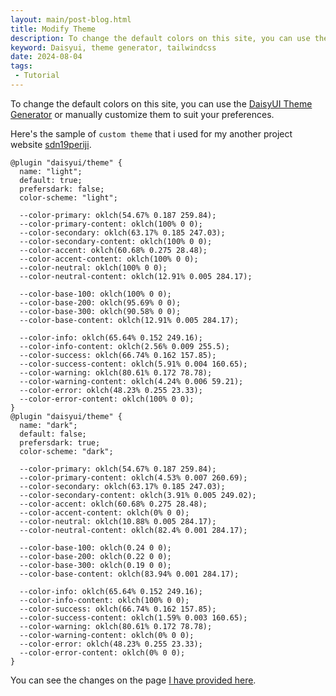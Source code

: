 ```yaml
---
layout: main/post-blog.html
title: Modify Theme
description: To change the default colors on this site, you can use the DaisyUI Theme Generator or manually customize them to suit your preferences.
keyword: Daisyui, theme generator, tailwindcss
date: 2024-08-04
tags:
 - Tutorial
---
```


To change the default colors on this site, you can use the [DaisyUI Theme Generator](https://daisyui.com/theme-generator/) or manually customize them to suit your preferences.

Here's the sample of `custom theme` that i used for my another project website [sdn19periji](https://sdn19periji.sch.id).
```
@plugin "daisyui/theme" {
  name: "light";
  default: true;
  prefersdark: false;
  color-scheme: "light";

  --color-primary: oklch(54.67% 0.187 259.84);
  --color-primary-content: oklch(100% 0 0);
  --color-secondary: oklch(63.17% 0.185 247.03);
  --color-secondary-content: oklch(100% 0 0);
  --color-accent: oklch(60.68% 0.275 28.48);
  --color-accent-content: oklch(100% 0 0);
  --color-neutral: oklch(100% 0 0);
  --color-neutral-content: oklch(12.91% 0.005 284.17);

  --color-base-100: oklch(100% 0 0);
  --color-base-200: oklch(95.69% 0 0);
  --color-base-300: oklch(90.58% 0 0);
  --color-base-content: oklch(12.91% 0.005 284.17);

  --color-info: oklch(65.64% 0.152 249.16);
  --color-info-content: oklch(2.56% 0.009 255.5);
  --color-success: oklch(66.74% 0.162 157.85);
  --color-success-content: oklch(5.91% 0.004 160.65);
  --color-warning: oklch(80.61% 0.172 78.78);
  --color-warning-content: oklch(4.24% 0.006 59.21);
  --color-error: oklch(48.23% 0.255 23.33);
  --color-error-content: oklch(100% 0 0);
}
@plugin "daisyui/theme" {
  name: "dark";
  default: false;
  prefersdark: true;
  color-scheme: "dark";

  --color-primary: oklch(54.67% 0.187 259.84);
  --color-primary-content: oklch(4.53% 0.007 260.69);
  --color-secondary: oklch(63.17% 0.185 247.03);
  --color-secondary-content: oklch(3.91% 0.005 249.02);
  --color-accent: oklch(60.68% 0.275 28.48);
  --color-accent-content: oklch(0% 0 0);
  --color-neutral: oklch(10.88% 0.005 284.17);
  --color-neutral-content: oklch(82.4% 0.001 284.17);

  --color-base-100: oklch(0.24 0 0);
  --color-base-200: oklch(0.22 0 0);
  --color-base-300: oklch(0.19 0 0);
  --color-base-content: oklch(83.94% 0.001 284.17);

  --color-info: oklch(65.64% 0.152 249.16);
  --color-info-content: oklch(100% 0 0);
  --color-success: oklch(66.74% 0.162 157.85);
  --color-success-content: oklch(1.59% 0.003 160.65);
  --color-warning: oklch(80.61% 0.172 78.78);
  --color-warning-content: oklch(0% 0 0);
  --color-error: oklch(48.23% 0.255 23.33);
  --color-error-content: oklch(0% 0 0);
}

```

You can see the changes on the page [I have provided here](/theme.html).